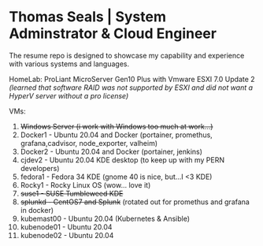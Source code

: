 # Thomas Seals | System Adminstrator & Cloud Engineer

The resume repo is designed to showcase my capability and experience with various systems and languages.

HomeLab: ProLiant MicroServer Gen10 Plus with Vmware ESXI 7.0 Update 2 
*(learned that software RAID was not supported by ESXI and did not want a HyperV server without a pro license)* 

VMs:
1. ~~Windows Server (i work with Windows too much at work...)~~
1. Docker1 - Ubuntu 20.04 and Docker (portainer, promethus, grafana,cadvisor, node_exporter, valheim)
1. Docker2 - Ubuntu 20.04 and Docker (portainer, jenkins)
1. cjdev2 - Ubuntu 20.04 KDE desktop (to keep up with my PERN developers)
1. fedora1 - Fedora 34 KDE (gnome 40 is nice, but...I <3 KDE)
2. Rocky1 - Rocky Linux OS (wow... love it)
3. ~~suse1 - SUSE Tumbleweed KDE~~
4. ~~splunkd - CentOS7 and Splunk~~ (rotated out for promethus and grafana in docker)
5. kubemast00 - Ubuntu 20.04  (Kubernetes & Ansible)
6. kubenode01 - Ubuntu 20.04 
7. kubenode02 - Ubuntu 20.04
